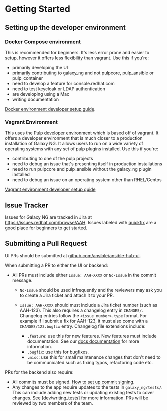 # Getting Started

## Setting up the developer environment

### Docker Compose environment

This is recommended for beginners. It's less error prone and easier to setup, however it offers less flexibility than vagrant. Use this if you're:

- primarily developing the UI
- primarily contributing to galaxy_ng and not pulpcore, pulp_ansible or pulp_container
- need to develop a feature for console.redhat.com
- need to test keycloak or LDAP authentication
- are developing using a Mac
- writing documentation

[Docker environment developer setup guide](docker_environment.md).

### Vagrant Environment

This uses the [Pulp developer environment](https://docs.pulpproject.org/pulpcore/contributing/index.html) which is based off of vagrant. It offers a developer environment that is much closer to a production installation of Galaxy NG. It allows users to run on a wide variety of operating systems with any set of pulp plugins installed. Use this if you're:

- contributing to one of the pulp projects
- need to debug an issue that's presenting itself in production installations
- need to run pulpcore and pulp_ansible without the galaxy_ng plugin installed
- need to debug an issue on an operating system other than RHEL/Centos

[Vagrant environment developer setup guide](vagrant.md)

## Issue Tracker

Issues for Galaxy NG are tracked in Jira at https://issues.redhat.com/browse/AAH. Issues labeled with [quickfix](https://issues.redhat.com/browse/AAH-1202?jql=project%20%3D%20AAH%20AND%20resolution%20%3D%20Unresolved%20AND%20labels%20%3D%20quickfix%20ORDER%20BY%20priority%20DESC%2C%20updated%20DESC) are a good place for beginners to get started.

## Submitting a Pull Request

UI PRs should be submitted at [github.com/ansible/ansible-hub-ui](https://github.com/ansible/ansible-hub-ui).

When submitting a PR to either the UI or backend:

- All PRs must include either `Issue: AAH-XXXX` or `No-Issue` in the commit message.

    - `No-Issue` should be used infrequently and the reviewers may ask you to create a Jira ticket and attach it to your PR.
    - `Issue: AAH-XXXX` should must include a Jira ticket number (such as AAH-123). This also requires a changelog entry in `CHANGES/`. Changelog entries follow the `<issue_number>.type` format. For example if I submit a fix for AAH-123, it must also come with a `CHANGES/123.bugfix` entry. Changelog file extensions include:

        - `.feature`: use this for new features. New features must include documentation. See our [docs documentation](writing_docs.md) for more information.
        - `.bugfix`: use this for bugfixes.
        - `.misc`: use this for small maintenance changes that don't need to be communicated such as fixing typos, refactoring code etc.

PRs for the backend also require:

- All commits must be signed. [How to set up commit signing](https://docs.github.com/en/authentication/managing-commit-signature-verification/signing-commits).
- Any changes to the app require updates to the tests in `galaxy_ng/tests/`. This can include adding new tests or updating existing tests to cover changes. See [dev/writing_tests] for more information.
PRs will be reviewed by two members of the team.

